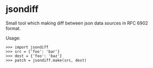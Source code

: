 jsondiff
========

Small tool which making diff between json data sources in RFC 6902 format.

Usage:
```
>>> import jsondiff
>>> src = {'foo': 'bar'}
>>> dest = {'foo': 'baz'}
>>> patch = jsondiff.make(src, dest)
```

